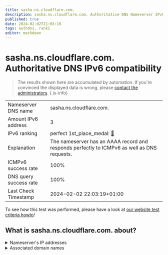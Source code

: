```yaml
---
title: sasha.ns.cloudflare.com.
description: sasha.ns.cloudflare.com. Authoritative DNS Nameserver IPv6 compatibility
published: true
date: 2024-02-02T21:03:19
tags: authdns, rank1
editor: markdown
---
```


# sasha.ns.cloudflare.com. Authoritative DNS IPv6 compatibility

> The results shown here are accumulated by automation. If you're convinced the displayed data is wrong, please [contact the administrators](/howto/chat). 
{.is-info}




|   |   |
| - | - |
| Nameserver DNS name | sasha.ns.cloudflare.com.
| Amount IPv6 address | 3
| IPv6 ranking | perfect 1st_place_medal: [🔗](/howto/ranking) |
| Explanation | The nameserver has an AAAA record and responds perfectly to ICMPv6 as well as DNS requests. |
| ICMPv6 success rate | 100%|
| DNS query success rate | 100% |
| Last Check Timestamp | 2024-02-02 22:03:19+01:00 |

To see how this test was performed, please have a look at [our website test criteria howto](/howto/testcriteria/authdns)!


## What is sasha.ns.cloudflare.com. about?




<details>
<summary>Nameserver's IP addresses</summary>

2803:f800:50::6ca2:c245

2a06:98c1:50::ac40:2245

2606:4700:50::a29f:2645

</details>



<details>
<summary>Associated domain names</summary>

www.bol.de

</details>
